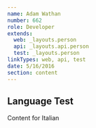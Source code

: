 ```yaml
---
name: Adam Wathan
number: 662
role: Developer
extends:
  web: _layouts.person
  api: _layouts.api.person
  test: _layouts.person
linkTypes: web, api, test
date: 5/16/2016
section: content
---
```


<h2>Language Test</h2>

Content for Italian
